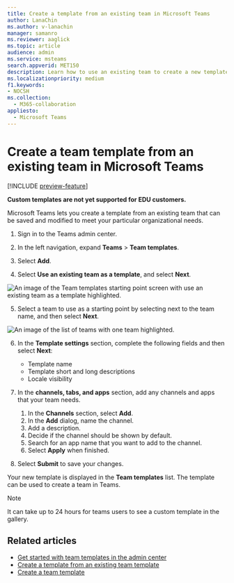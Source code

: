 ```yaml
---
title: Create a template from an existing team in Microsoft Teams
author: LanaChin
ms.author: v-lanachin
manager: samanro
ms.reviewer: aaglick
ms.topic: article
audience: admin
ms.service: msteams
search.appverid: MET150
description: Learn how to use an existing team to create a new template in Microsoft Teams.
ms.localizationpriority: medium
f1.keywords:
- NOCSH
ms.collection: 
  - M365-collaboration
appliesto: 
  - Microsoft Teams
---
```


# Create a team template from an existing team in Microsoft Teams

[!INCLUDE [preview-feature](includes/preview-feature.md)]

**Custom templates are not yet supported for EDU customers.**

Microsoft Teams lets you create a template from an existing team that can be saved and modified to meet your particular organizational needs.

1. Sign in to the Teams admin center.

2. In the left navigation, expand **Teams** > **Team templates**.

3. Select **Add**.

4. Select **Use an existing team as a template**, and select **Next**.

 ![An image of the Team templates starting point screen with use an existing team as a template highlighted.](media/team-existing-team-as-template.png)

5. Select a team to use as a starting point by selecting next to the team name, and then select **Next**.

![An image of the list of teams with one team highlighted.](media/team-existing-team-selection.png)

6. In the **Template settings** section, complete the following fields and then select **Next**:
    - Template name
    - Template short and long descriptions
    - Locale visibility  
  
7. In the **channels, tabs, and apps** section, add any channels and apps that your team needs.

    1. In the **Channels** section, select **Add**.
    2. In the **Add** dialog, name the channel.
    3. Add a description.
    4. Decide if the channel should be shown by default.
    5. Search for an app name that you want to add to the channel.
    6. Select **Apply** when finished.

8. Select **Submit** to save your changes.

Your new template is displayed in the **Team templates** list. The template can be used to create a team in Teams.

> [!Note]
> It can take up to 24 hours for teams users to see a custom template in the gallery.

## Related articles

- [Get started with team templates in the admin center](get-started-with-teams-templates-in-the-admin-console.md)
- [Create a template from an existing team template](create-template-from-existing-template.md)
- [Create a team template](create-a-team-template.md)
